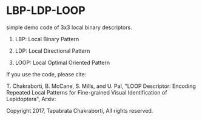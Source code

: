# LBP-LDP-LOOP

simple demo code of 3x3 local binary descriptors.

1) LBP: Local Binary Pattern

2) LDP: Local Directional Pattern

3) LOOP: Local Optimal Oriented Pattern



If you use the code, please cite:

T. Chakraborti, B. McCane, S. Mills, and U. Pal, 
"LOOP Descriptor: Encoding Repeated Local Patterns for Fine-grained Visual Identification of Lepidoptera", 
Arxiv:



Copyright 2017, Tapabrata Chakraborti, All rights reserved.
